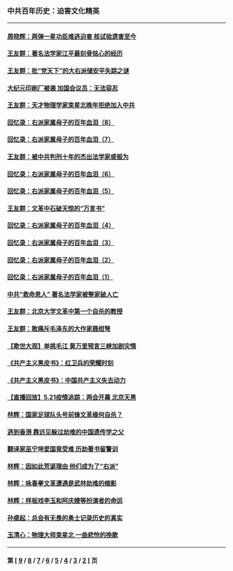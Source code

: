 ### 中共百年历史：迫害文化精英
---
#### [周晓辉：两弹一星功臣难逃迫害 核试验遗害至今](../../pages/nf1176111/n12974997.md?05290430) 
#### [王友群：著名法学家江平最刻骨铭心的经历](../../pages/nf1176111/n12970787.md?05290430) 
#### [王友群：批“党天下”的大右派储安平失踪之谜](../../pages/nf1176111/n12954229.md?05290430) 
#### [大纪元印刷厂被袭 加国会议员：无法容忍](../../pages/nf1176111/n12883028.md?05290430) 
#### [王友群：天才物理学家束星北晚年拒绝加入中共](../../pages/nf1176111/n12792913.md?05290430) 
#### [回忆录：右派家属母子的百年血泪（8）](../../pages/nf1176111/n12706196.md?05290430) 
#### [回忆录：右派家属母子的百年血泪（7）](../../pages/nf1176111/n12706191.md?05290430) 
#### [王友群：被中共判刑十年的杰出法学家盛振为](../../pages/nf1176111/n12706141.md?05290430) 
#### [回忆录：右派家属母子的百年血泪（6）](../../pages/nf1176111/n12698863.md?05290430) 
#### [回忆录：右派家属母子的百年血泪（5）](../../pages/nf1176111/n12692515.md?05290430) 
#### [王友群：文革中石破天惊的“万言书”](../../pages/nf1176111/n12690994.md?05290430) 
#### [回忆录：右派家属母子的百年血泪（4）](../../pages/nf1176111/n12686410.md?05290430) 
#### [回忆录：右派家属母子的百年血泪（3）](../../pages/nf1176111/n12683820.md?05290430) 
#### [回忆录：右派家属母子的百年血泪（2）](../../pages/nf1176111/n12679738.md?05290430) 
#### [回忆录：右派家属母子的百年血泪（1）](../../pages/nf1176111/n12678112.md?05290430) 
#### [中共“救命恩人” 著名法学家被整家破人亡](../../pages/nf1176111/n12658168.md?05290430) 
#### [王友群：北京大学文革中第一个自杀的教授](../../pages/nf1176111/n12632697.md?05290430) 
#### [王友群：敢痛斥毛泽东的大作家聂绀弩](../../pages/nf1176111/n12384788.md?05290430) 
#### [【欺世大观】单挑毛江 黄万里预言三峡加剧灾情](../../pages/nf1176111/n12357101.md?05290430) 
#### [《共产主义黑皮书》：红卫兵的荣耀时刻](../../pages/nf1176111/n12190329.md?05290430) 
#### [《共产主义黑皮书》：中国共产主义失去动力](../../pages/nf1176111/n12168749.md?05290430) 
#### [【直播回放】5.21疫情追踪：两会开幕 北京天黑](../../pages/nf1176111/n12126358.md?05290430) 
#### [林辉：国家足球队头号前锋文革缘何自杀？](../../pages/nf1176111/n11648921.md?05290430) 
#### [逃到香港 靠远见躲过劫难的中国遗传学之父](../../pages/nf1176111/n11535984.md?05290430) 
#### [翻译家巫宁坤爱国竟受难 历劫著书留警训](../../pages/nf1176111/n11478084.md?05290430) 
#### [林辉：因如此荒诞理由 他们成为了“右派”](../../pages/nf1176111/n11070799.md?05290430) 
#### [林辉：咏春拳文革遭遇是武林劫难的缩影](../../pages/nf1176111/n11042647.md?05290430) 
#### [林辉：样板戏李玉和阿庆嫂等扮演者的命运](../../pages/nf1176111/n11034634.md?05290430) 
#### [孙盛起：总会有无畏的勇士记录历史的真实](../../pages/nf1176111/n11027279.md?05290430) 
#### [玉清心：物理大师束星北 一曲悲怆的挽歌](../../pages/nf1176111/n11022591.md?05290430) 

---
#### 第 [ [9](./9.md?05290430) / [8](./8.md?05290430) / [7](./7.md?05290430) / [6](./6.md?05290430) / [5](./5.md?05290430) / [4](./4.md?05290430) / [3](./3.md?05290430) / [2](./2.md?05290430) ] 页
